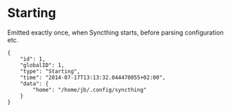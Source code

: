 Starting
========

Emitted exactly once, when Syncthing starts, before parsing
configuration etc.

``` {.sourceCode .json}
{
    "id": 1,
    "globalID": 1,
    "type": "Starting",
    "time": "2014-07-17T13:13:32.044470055+02:00",
    "data": {
        "home": "/home/jb/.config/syncthing"
    }
}
```

